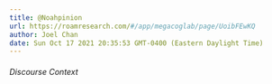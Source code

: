 ```yaml
---
title: @Noahpinion
url: https://roamresearch.com/#/app/megacoglab/page/UoibFEwKQ
author: Joel Chan
date: Sun Oct 17 2021 20:35:53 GMT-0400 (Eastern Daylight Time)
---
```




###### Discourse Context


